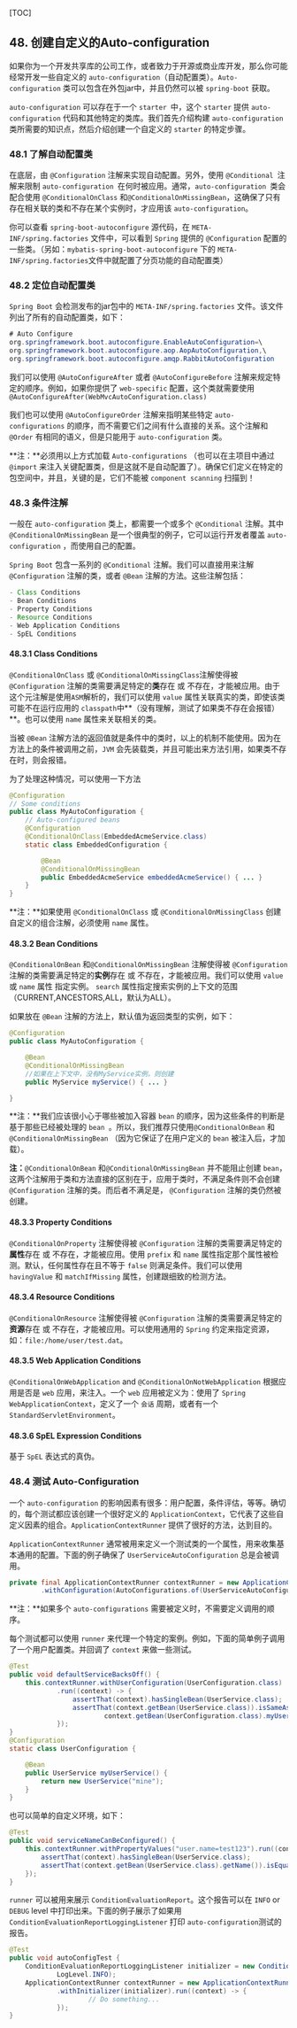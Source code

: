 [TOC]

## 48.  创建自定义的Auto-configuration

如果你为一个开发共享库的公司工作，或者致力于开源或商业库开发，那么你可能经常开发一些自定义的 `auto-configuration`（自动配置类）。`Auto-configuration` 类可以包含在外包jar中，并且仍然可以被 `spring-boot` 获取。

`auto-configuration` 可以存在于一个 `starter `中，这个 `starter` 提供 `auto-configuration` 代码和其他特定的类库。我们首先介绍构建 `auto-configuration `类所需要的知识点，然后介绍创建一个自定义的 `starter` 的特定步骤。

### 48.1 了解自动配置类

在底层，由 `@Configuration` 注解来实现自动配置。另外，使用 `@Conditional `注解来限制 `auto-configuration `在何时被应用。通常，`auto-configuration `类会配合使用 `@ConditionalOnClass` 和`@ConditionalOnMissingBean`，这确保了只有存在相关联的类和不存在某个实例时，才应用该 `auto-configuration`。

你可以查看 `spring-boot-autoconfigure` 源代码，在 `META-INF/spring.factories` 文件中，可以看到 `Spring` 提供的 `@Configuration` 配置的一些类。（另如：`mybatis-spring-boot-autoconfigure` 下的 `META-INF/spring.factories`文件中就配置了分页功能的自动配置类）

### 48.2 定位自动配置类

`Spring Boot` 会检测发布的jar包中的 `META-INF/spring.factories` 文件。该文件列出了所有的自动配置类，如下：

```java
# Auto Configure
org.springframework.boot.autoconfigure.EnableAutoConfiguration=\
org.springframework.boot.autoconfigure.aop.AopAutoConfiguration,\
org.springframework.boot.autoconfigure.amqp.RabbitAutoConfiguration
```

我们可以使用 `@AutoConfigureAfter` 或者 `@AutoConfigureBefore` 注解来规定特定的顺序。例如，如果你提供了 `web-specific` 配置，这个类就需要使用 `@AutoConfigureAfter(WebMvcAutoConfiguration.class)`

我们也可以使用 `@AutoConfigureOrder` 注解来指明某些特定 `auto-configurations` 的顺序，而不需要它们之间有什么直接的关系。这个注解和 `@Order` 有相同的语义，但是只能用于 `auto-configuration` 类。

**注：**必须用以上方式加载 `Auto-configurations` （也可以在主项目中通过 `@import` 来注入关键配置类，但是这就不是自动配置了）。确保它们定义在特定的包空间中，并且，关键的是，它们不能被 `component scanning` 扫描到！

### 48.3 条件注解

一般在 `auto-configuration` 类上，都需要一个或多个 `@Conditional` 注解。其中`@ConditionalOnMissingBean` 是一个很典型的例子，它可以运行开发者覆盖 `auto-configuration` ，而使用自己的配置。

`Spring Boot` 包含一系列的 `@Conditional` 注解。我们可以直接用来注解 `@Configuration` 注解的类，或者 `@Bean` 注解的方法。这些注解包括：

```java
- Class Conditions
- Bean Conditions
- Property Conditions
- Resource Conditions
- Web Application Conditions
- SpEL Conditions
```

#### 48.3.1 Class Conditions

`@ConditionalOnClass` 或 `@ConditionalOnMissingClass`注解使得被 `@Configuration` 注解的类需要满足特定的**类**存在 或 不存在，才能被应用。由于这个元注解是使用`ASM`解析的，我们可以使用 `value` 属性关联真实的类，即使该类可能不在运行应用的 `classpath`中**（没有理解，测试了如果类不存在会报错）**。也可以使用 `name` 属性来关联相关的类。

当被 `@Bean` 注解方法的返回值就是条件中的类时，以上的机制不能使用。因为在方法上的条件被调用之前，`JVM` 会先装载类，并且可能出来方法引用，如果类不存在时，则会报错。

为了处理这种情况，可以使用一下方法

```java
@Configuration
// Some conditions
public class MyAutoConfiguration {
	// Auto-configured beans
	@Configuration
	@ConditionalOnClass(EmbeddedAcmeService.class)
	static class EmbeddedConfiguration {

		@Bean
		@ConditionalOnMissingBean
		public EmbeddedAcmeService embeddedAcmeService() { ... }
	}
}
```

**注：**如果使用 `@ConditionalOnClass` 或 `@ConditionalOnMissingClass` 创建自定义的组合注解，必须使用 `name` 属性。

#### 48.3.2 Bean Conditions

`@ConditionalOnBean` 和`@ConditionalOnMissingBean`  注解使得被 `@Configuration` 注解的类需要满足特定的**实例**存在 或 不存在，才能被应用。我们可以使用 `value` 或 `name` 属性 指定实例。 `search` 属性指定搜索实例的上下文的范围（CURRENT,ANCESTORS,ALL，默认为ALL）。

如果放在 `@Bean`  注解的方法上，默认值为返回类型的实例，如下：

```java
@Configuration
public class MyAutoConfiguration {

	@Bean
	@ConditionalOnMissingBean
    //如果在上下文中，没有MyService实例，则创建
	public MyService myService() { ... }

}
```

**注：**我们应该很小心于哪些被加入容器 `bean` 的顺序，因为这些条件的判断是基于那些已经被处理的 `bean	`。所以，我们推荐只使用`@ConditionalOnBean` 和`@ConditionalOnMissingBean` （因为它保证了在用户定义的 `bean` 被注入后，才加载）。

**注：**`@ConditionalOnBean` 和`@ConditionalOnMissingBean` 并不能阻止创建 `bean`，这两个注解用于类和方法直接的区别在于，应用于类时，不满足条件则不会创建 `@Configuration` 注解的类。而后者不满足是， `@Configuration` 注解的类仍然被创建。

#### 48.3.3 Property Conditions

`@ConditionalOnProperty` 注解使得被 `@Configuration` 注解的类需要满足特定的**属性**存在 或 不存在，才能被应用。使用 `prefix` 和 `name` 属性指定那个属性被检测。默认，任何属性存在且不等于 `false` 则满足条件。我们可以使用 `havingValue` 和 `matchIfMissing` 属性，创建跟细致的检测方法。

#### 48.3.4 Resource Conditions

 `@ConditionalOnResource` 注解使得被 `@Configuration` 注解的类需要满足特定的**资源**存在 或 不存在，才能被应用。可以使用通用的 `Spring` 约定来指定资源，如：`file:/home/user/test.dat`。

#### 48.3.5 Web Application Conditions

`@ConditionalOnWebApplication` and `@ConditionalOnNotWebApplication` 根据应用是否是 `web` 应用，来注入。一个 `web` 应用被定义为：使用了 `Spring WebApplicationContext`，定义了一个 `会话` 周期，或者有一个 `StandardServletEnvironment`。

#### 48.3.6 SpEL Expression Conditions

基于 `SpEL` 表达式的真伪。

### 48.4 测试 Auto-Configuration

一个 `auto-configuration` 的影响因素有很多：用户配置，条件评估，等等。确切的，每个测试都应该创建一个很好定义的 `ApplicationContext`，它代表了这些自定义因素的组合。`ApplicationContextRunner` 提供了很好的方法，达到目的。

`ApplicationContextRunner` 通常被用来定义一个测试类的一个属性，用来收集基本通用的配置。下面的例子确保了 `UserServiceAutoConfiguration` 总是会被调用。

```java
private final ApplicationContextRunner contextRunner = new ApplicationContextRunner()
		.withConfiguration(AutoConfigurations.of(UserServiceAutoConfiguration.class));
```

**注：**如果多个 `auto-configurations` 需要被定义时，不需要定义调用的顺序。

每个测试都可以使用 `runner` 来代理一个特定的案例。例如，下面的简单例子调用了一个用户配置类。并回调了 `context` 来做一些测试。

```java
@Test
public void defaultServiceBacksOff() {
	this.contextRunner.withUserConfiguration(UserConfiguration.class)
			.run((context) -> {
				assertThat(context).hasSingleBean(UserService.class);
				assertThat(context.getBean(UserService.class)).isSameAs(
						context.getBean(UserConfiguration.class).myUserService());
			});
}
@Configuration
static class UserConfiguration {

	@Bean
	public UserService myUserService() {
		return new UserService("mine");
	}
}
```

也可以简单的自定义环境，如下：

```java
@Test
public void serviceNameCanBeConfigured() {
	this.contextRunner.withPropertyValues("user.name=test123").run((context) -> {
		assertThat(context).hasSingleBean(UserService.class);
		assertThat(context.getBean(UserService.class).getName()).isEqualTo("test123");
	});
}
```

`runner` 可以被用来展示 `ConditionEvaluationReport`。这个报告可以在 `INFO` or `DEBUG` level 中打印出来。下面的例子展示了如果用`ConditionEvaluationReportLoggingListener` 打印 `auto-configuration`测试的报告。

```java
@Test
public void autoConfigTest {
	ConditionEvaluationReportLoggingListener initializer = new ConditionEvaluationReportLoggingListener(
			LogLevel.INFO);
	ApplicationContextRunner contextRunner = new ApplicationContextRunner()
			.withInitializer(initializer).run((context) -> {
					// Do something...
			});
}
```